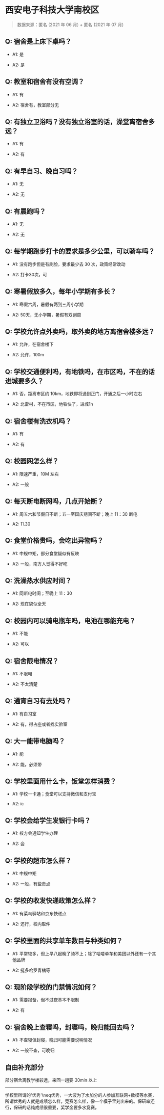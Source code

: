 # 西安电子科技大学南校区

> 数据来源：匿名 (2021 年 06 月) + 匿名 (2021 年 07 月)

## Q: 宿舍是上床下桌吗？

- A1: 是

- A2: 是

## Q: 教室和宿舍有没有空调？

- A1: 有

- A2: 宿舍有，教室部分无

## Q: 有独立卫浴吗？没有独立浴室的话，澡堂离宿舍多远？

- A1: 有

- A2: 有

## Q: 有早自习、晚自习吗？

- A1: 无

- A2: 无

## Q: 有晨跑吗？

- A1: 无

- A2: 无

## Q: 每学期跑步打卡的要求是多少公里，可以骑车吗？

- A1: 没有跑步但是有刷脸，要求最少去 30 次，政策经常改动

- A2: 打卡30次，可

## Q: 寒暑假放多久，每年小学期有多长？

- A1: 寒假六周，暑假有两到三周小学期

- A2: 50天，无小学期，暑假有双创周

## Q: 学校允许点外卖吗，取外卖的地方离宿舍楼多远？

- A1: 允许，在宿舍楼下

- A2: 允许，100m

## Q: 学校交通便利吗，有地铁吗，在市区吗，不在的话进城要多久？

- A1: 否，距离市区约 10km，地铁即将通到正门，开通之后一小时左右

- A2: 北雷村，不在市区，地铁快了，进城1h

## Q: 宿舍楼有洗衣机吗？

- A1: 有

- A2: 有

## Q: 校园网怎么样？

- A1: 限速严重，10M 左右

- A2: 一般

## Q: 每天断电断网吗，几点开始断？

- A1: 周五六和节假日不断；五一至国庆期间不断；晚上 11：30 断电

- A2: 11.30

## Q: 食堂价格贵吗，会吃出异物吗？

- A1: 中规中矩，部分食堂疑似有反映

- A2: 一般，南方人觉得不好吃

## Q: 洗澡热水供应时间？

- A1: 同断电时间；至晚上 11：30

- A2: 现在貌似全天

## Q: 校园内可以骑电瓶车吗，电池在哪能充电？

- A1: 不能

- A2: 可以

## Q: 宿舍限电情况？

- A1: 不限电

- A2: 不太清楚

## Q: 通宵自习有去处吗？

- A1: 有自习室

- A2: 有，得占座或者找实验室

## Q: 大一能带电脑吗？

- A1: 能

- A2: 能，必须带

## Q: 学校里面用什么卡，饭堂怎样消费？

- A1: 学校一卡通；食堂可以支持微信和支付宝

- A2: ic

## Q: 学校会给学生发银行卡吗？

- A1: 校方会通知学生办理

- A2: 会

## Q: 学校的超市怎么样？

- A1: 中规中矩

- A2: 一般，有些贵点

## Q: 学校的收发快递政策怎么样？

- A1: 有菜鸟驿站和京东快递点

- A2: 还行，校内取件

## Q: 学校里面的共享单车数目与种类如何？

- A1: 平常较多，但上早八起晚了骑不上；除了哈喽单车和美团以外还有一个其他品牌

- A2: 挺多哈罗青橘等

## Q: 现阶段学校的门禁情况如何？

- A1: 需要报备，但不过夜基本不限制

- A2: 有

## Q: 宿舍晚上查寝吗，封寝吗，晚归能回去吗？

- A1: 不查寝但封寝，晚归可能需要说明情况

- A2: 一般不查，可晚归

## 自由补充部分

部分宿舍离教学楼较远，来回一趟要 30min 以上

***

学校里所谓的'优秀'\neq优秀，一大波为了水加分的人参加互联网+数模等水赛，所谓优秀的人就是成绩怎么样，竞赛怎么样，像一个模子里刻出来的。保研率还行，保研的话纯成绩很重要，奖学金要多水竞赛。